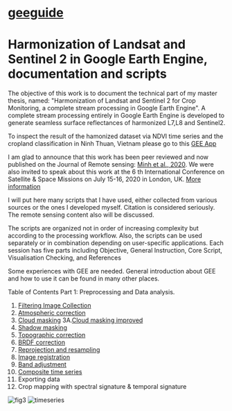 # [geeguide](/README.md)

# Harmonization of Landsat and Sentinel 2 in Google Earth Engine, documentation and scripts

The objective of this work is to document the technical part of my master thesis, named: "Harmonization of Landsat and Sentinel 2 for Crop Monitoring,  a complete stream processing in Google Earth Engine". A complete stream processing entirely in Google Earth Engine is developed to generate seamless surface reflectances of harmonized L7,L8 and Sentinel2.

To inspect the result of the hamonized dataset via NDVI time series and the cropland classification in Ninh Thuan, Vietnam please go to this [GEE App](https://ndminhhus.users.earthengine.app/view/cropninhthuan2019)

I am glad to announce that this work has been peer reviewed and now published on the Journal of Remote sensing: [Minh et al., 2020](https://doi.org/10.3390/rs12020281). We were also invited to speak about this work at the 6 th International Conference on Satellite & Space Missions on July 15-16, 2020 in London, UK. [More information](https://satellite.insightconferences.com) 

I will put here many scripts that I have used, either collected from various sources or the ones I developed myself.  Citation is considered seriously. The remote sensing content also will be discussed. 

The scripts are organized not in order of increasing complexity but according to the processing workflow. Also, the scripts can be used separately or in combination depending on user-specific applications. Each session has five parts including Objective, General Instruction, Core Script, Visualisation Checking, and References

Some experiences with GEE are needed. General introduction about GEE and how to use it can be found in many other places.

Table of Contents
Part 1: Preprocessing and Data analysis.
1. [Filtering Image Collection](01.Filtering-Image-Collection.md)
2. [Atmospheric correction](02.Atm-correction.md)
3. [Cloud masking](03.cloudmaskTOA.md)
3A.[Cloud masking improved](https://medium.com/eelab/improve-cloud-detection-and-removal-with-machine-learning-in-google-earth-engine-ac0a2f759022)
4. [Shadow masking](03.cloudmaskTOA.md)
5. [Topographic correction](04.topo_correction.md)
6. [BRDF correction](04.topo_correction.md)
7. [Reprojection and resampling](07.reprojection.md)
8. [Image registration](08.image_registration.md)
9. [Band adjustment](09.band_adjustment.md)
10. [Composite time series](10.time_series.md) 
11. Exporting data
12. Crop mapping with spectral signature & temporal signature

![fig3](https://user-images.githubusercontent.com/40456844/65582427-9ee74580-dfa7-11e9-9eae-0dd0a3cdc6bb.jpg)
![timeseries](https://user-images.githubusercontent.com/40456844/61792616-76af5f00-ae1d-11e9-8c08-2a43613724eb.png)


